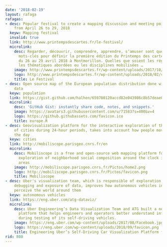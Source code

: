 ```yaml
---
date: '2018-02-19'
layout: rafaga
rafagas:
- desc: Popular festival to create a mapping discussion and meeting point, in Montmorillon
    from April 26 to 29, 2018
  keyw: Mapping festival
  invalid: true
  link: http://www.printempsdescartes.fr/le-festival/
  microlink:
    desc: Regarder, découvrir, comprendre, apprendre, s’amuser sont quelques uns des
      mots-clés pour définir la première édition du Printemps des cartes qui se déroulera
      du 26 au 29 avril 2018 à Montmorillon. Quelles que soient les régions cartographiées,
      les thématiques abordées ou les disciplines mobilisées …
    image: http://www.printempsdescartes.fr/wp-content/uploads/2017/10/LogoFestival-1024x405.jpg
    logo: http://www.printempsdescartes.fr/wp-content/uploads/2018/02/cropped-AFFICHE-FESTIVAL-CARTOGRAPHIE-MONTMORILLON-192x192.jpg
    title: Le Festival
- desc: Open source map of the European population distribution done with R from official
    data
  keyw: population
  link: https://gist.github.com/halhen/659780120accd82e043986c8b57deae0
  microlink:
    desc: 'GitHub Gist: instantly share code, notes, and snippets.'
    image: https://avatars3.githubusercontent.com/u/71583?s=400&v=4
    logo: https://github.githubassets.com/favicon.ico
    title: europe.R
- desc: Geovisualization platform for the interactive exploration of the social composition
    of cities during 24-hour periods, takes into account how people move throughout
    the day
  keyw: cities
  link: http://mobiliscope.parisgeo.cnrs.fr/en
  microlink:
    desc: Mobiliscope is a free and open-source web mapping platform for the interactive
      exploration of neighborhood social composition around the clock in metropolitan
      areas
    image: http://mobiliscope.parisgeo.cnrs.fr/Pictos/home2.png
    logo: http://mobiliscope.parisgeo.cnrs.fr/Pictos/favicon.png
    title: Mobiliscope
- desc: Uber's visualization team, which is responsible of exploration, inspection,
    debugging and exposure of data, improves how autonomous vehicles interpret and
    perceive the world around them
  keyw: autonomous vehicles
  link: https://eng.uber.com/atg-dataviz/
  microlink:
    desc: Uber Engineering’s Data Visualization Team and ATG built a new web-based
      platform that helps engineers and operators better understand information collected
      during testing of its self-driving vehicles.
    image: https://eng.uber.com/wp-content/uploads/2017/08/Facebook.jpg
    logo: https://eng.uber.com/wp-content/uploads/2018/09/favicon.png
    title: Engineering Uber’s Self-Driving Car Visualization Platform for the Web
rid: 808
---
```

